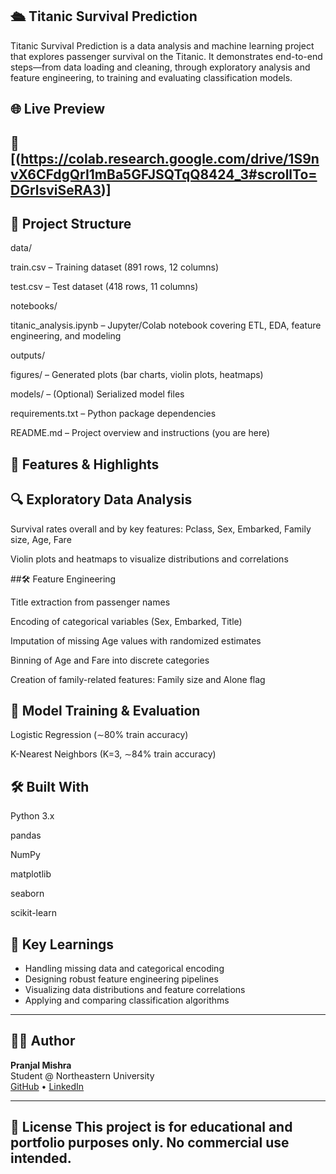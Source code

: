 ## 🛳️ Titanic Survival Prediction

Titanic Survival Prediction is a data analysis and machine learning project that explores passenger survival on the Titanic. It demonstrates end-to-end steps—from data loading and cleaning, through exploratory analysis and feature engineering, to training and evaluating classification models.

## 🌐 Live Preview

## 🔗 [(https://colab.research.google.com/drive/1S9nvX6CFdgQrI1mBa5GFJSQTqQ8424_3#scrollTo=DGrlsviSeRA3)]

## 📁 Project Structure

data/

train.csv – Training dataset (891 rows, 12 columns)

test.csv  – Test dataset (418 rows, 11 columns)

notebooks/

titanic_analysis.ipynb – Jupyter/Colab notebook covering ETL, EDA, feature engineering, and modeling

outputs/

figures/ – Generated plots (bar charts, violin plots, heatmaps)

models/  – (Optional) Serialized model files

requirements.txt – Python package dependencies

README.md        – Project overview and instructions (you are here)


## 🎯 Features & Highlights

## 🔍 Exploratory Data Analysis

Survival rates overall and by key features: Pclass, Sex, Embarked, Family size, Age, Fare

Violin plots and heatmaps to visualize distributions and correlations

##🛠️ Feature Engineering

Title extraction from passenger names

Encoding of categorical variables (Sex, Embarked, Title)

Imputation of missing Age values with randomized estimates

Binning of Age and Fare into discrete categories

Creation of family-related features: Family size and Alone flag

## 🤖 Model Training & Evaluation

Logistic Regression (∼80% train accuracy)

K-Nearest Neighbors (K=3, ∼84% train accuracy)

## 🛠️ Built With

Python 3.x

pandas

NumPy

matplotlib

seaborn

scikit-learn

## 🔎 Key Learnings

- Handling missing data and categorical encoding  
- Designing robust feature engineering pipelines  
- Visualizing data distributions and feature correlations  
- Applying and comparing classification algorithms  

---


## 👨‍💻 Author

**Pranjal Mishra**  
Student @ Northeastern University  
[GitHub](https://github.com/pranjalmishra) • [LinkedIn](https://www.linkedin.com/in/pranjalmishra)

---

📄 License
This project is for educational and portfolio purposes only. No commercial use intended.
---
